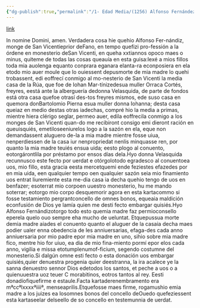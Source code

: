 ```yaml
---
{"dg-publish":true,"permalink":"/1- Edad Media/(1256) Alfonso Fernández, monje de San Vicente y abad de Fano, tras dispo-ner  de  sus  bienes  temporales,  en  el  momento  en  que  profesó  como  monje/","tags":["#Siglo_13","a1256","escrito","medieval","Oviedo","central","documento"]}
---
```


[link](https://reunido.uniovi.es/index.php/RFA/article/view/9242/9093)

In nomine Domini, amen. Verdadera cosa hie quehio Alfonso Fer-nándiz, monge de San Vicentieprior deFano, en tempo quefizi pro-fessión a la órdene en monesterio deSan Vicenti, en queha xxtiannos opoco maes o minus, quiteme de todas las cosas queauía en esta guisa:lexé a mios fillos toda mia auolenga equanto conprara eganara elanta-ra econposiera en ela etodo mio auer moule que lo ouiessent depusmorte de mia madre lo quehi trobassent, edi eoffrecí conmigo al mo-nesterio de San Vicenti la media casa de la Rúa, que foe de Iohan Mar-tínizedesua muller Orraca Cortés, freyres, eestá ante la alberguería dedonna Velasquida, de parte de fondos está otra casa quefoe otrasí des-tos freyres mismos, ede suso casa en quemora donBartolomio Pierna esua muller donna Iohanna; desta casa queiaz en medio destas otras iadechas, compré hio la media a primas, mientre hiera clérigo seglar, permeo auer, edila eoffrecila conmigo a los monges de San Vicenti quan-do me recibiront consigo emi dieront ración en queuisquiés, emetiloseeniurelos logo a la sazón en ela, eque non demandassent aluguero de-la a mia madre mientre fosse uiua, nenperdiessen de la casa iur nenpropriedat nenlis minquasse ren, por quanto la mia madre teuiés ensua uida; eesto plogo al conuento, eotorgárontlila por préstamo por ensos días dela.Hyo donna Velasquida recunnusco este fecto por uerdat e otórgolotodo egradesco al conuentoea uos, mio fillo, esta gracia eesta mercetquemi ende feziestes efazedes por en mia uida, een qualquier tempo oen qualquier sazón seia mio finamiento uos entrat liuremiente esta me-dia casa ia decha quehio tengo de uos en benfazer; esoterrat mio corpoen uuestro monesterio, hu me mando soterrar; eotorgo mio corpo desquemorir agora en esta kartacommo si fosse testamiento pergrantconcello de omnes bonos, equeaia maldición econfusión de Dios ye lamía quien me desti fecto embargar quisiés.Hyo Alfonso Fernándizotorgo todo esto quemia madre faz permioconsello eperela quelo ouo sempre eha mucho de ueluntat. Etquepussua morte demia madre aiades el conuento quanto el aluguer de la casaia decha maes podier ualer enna obedencia de les anniuersarias, efaga-des cada anno anniuersaria por mio padre epor mia madre en uno, sihio sobre mia madre fico, mentre hio for uiuo, ea dia de mio fina-miento pormí epor elos cada anno, vigilia e missa etotumplenumof-ficium, segendo costumne del monesterio.Si dalgún omne esti fecto o esta donación uos embargar quisiés,quier denuestra progenia quier deestranna, la ira acalece ye la sanna denuestro sennor Dios edetodos los santos, et peche a uos o a quienuuestra uoz teuer C morabitinos, eotros tantos al rey. Eesti donadíofiquefirme e estaule.Facta kartaderenembramento era mªccªlxxxxªiiiiª, menseaprilis.Etquefosse maes firme, rogamushio emia madre a los juizes ea losomnes bonos del concello deOuedo quefeziessent esta kartaseelar delseello de so concello en testemunnia de uerdat.